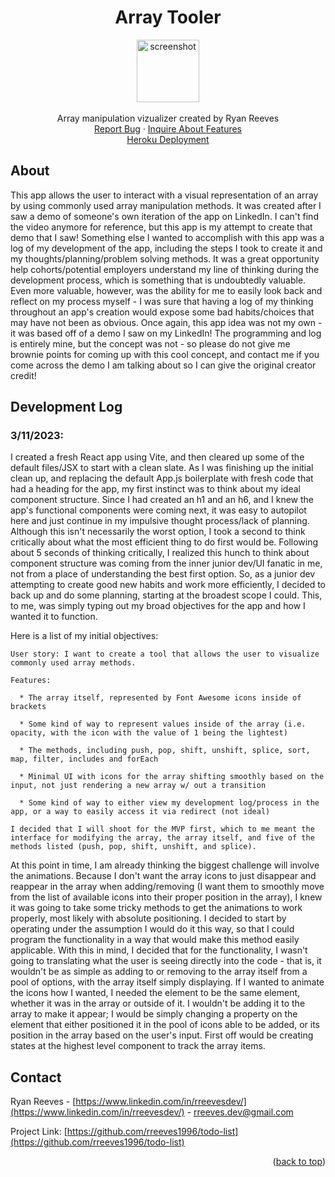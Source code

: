 <a name="readme-top"></a>

<div align="center">
<h1 align="center">Array Tooler</h1>

  <p align="center">
    <img src='./src/assets/react_icon.png' alt='screenshot' width="100">
    <br />
    <br />
    Array manipulation vizualizer created by Ryan Reeves
    <br />
    <a href="https://github.com/rreeves1996/array-tooler/issues">Report Bug</a>
    ·
    <a href="https://github.com/rreeves1996/array-tooler/features">Inquire About Features</a>
    <br />
    <a href='#'>Heroku Deployment</a>
  </p>
</div>

## About

<!-- <img src='./src/assets/app.PNG' alt='screenshot' width="600"> -->

This app allows the user to interact with a visual representation of an array by using commonly used array manipulation methods. It was created after I saw a demo of someone's own iteration of the app on LinkedIn. I can't find the video anymore for reference, but this app is my attempt to create that demo that I saw!
Something else I wanted to accomplish with this app was a log of my development of the app, including the steps I took to create it and my thoughts/planning/problem solving methods. It was a great opportunity help cohorts/potential employers understand my line of thinking during the development process, which is something that is undoubtedly valuable. Even more valuable, however, was the ability for me to easily look back and reflect on my process myself - I was sure that having a log of my thinking throughout an app's creation would expose some bad habits/choices that may have not been as obvious.
Once again, this app idea was not my own - it was based off of a demo I saw on my LinkedIn! The programming and log is entirely mine, but the concept was not - so please do not give me brownie points for coming up with this cool concept, and contact me if you come across the demo I am talking about so I can give the original creator credit!

## Development Log

### 3/11/2023:

I created a fresh React app using Vite, and then cleared up some of the default files/JSX to start with a clean slate. As I was finishing up the initial clean up, and replacing the default App.js boilerplate with fresh code that had a heading for the app, my first instinct was to think about my ideal component structure. Since I had created an h1 and an h6, and I knew the app's functional components were coming next, it was easy to autopilot here and just continue in my impulsive thought process/lack of planning.
Although this isn't necessarily the worst option, I took a second to think critically about what the most efficient thing to do first would be. Following about 5 seconds of thinking critically, I realized this hunch to think about component structure was coming from the inner junior dev/UI fanatic in me, not from a place of understanding the best first option.
So, as a junior dev attempting to create good new habits and work more efficiently, I decided to back up and do some planning, starting at the broadest scope I could. This, to me, was simply typing out my broad objectives for the app and how I wanted it to function.

Here is a list of my initial objectives:

    User story: I want to create a tool that allows the user to visualize commonly used array methods.

    Features:

      * The array itself, represented by Font Awesome icons inside of brackets

      * Some kind of way to represent values inside of the array (i.e. opacity, with the icon with the value of 1 being the lightest)

      * The methods, including push, pop, shift, unshift, splice, sort, map, filter, includes and forEach

      * Minimal UI with icons for the array shifting smoothly based on the input, not just rendering a new array w/ out a transition

      * Some kind of way to either view my development log/process in the app, or a way to easily access it via redirect (not ideal)

    I decided that I will shoot for the MVP first, which to me meant the interface for modifying the array, the array itself, and five of the methods listed (push, pop, shift, unshift, and splice). 

At this point in time, I am already thinking the biggest challenge will involve the animations. Because I don't want the array icons to just disappear and reappear in the array when adding/removing (I want them to smoothly move from the list of available icons into their proper position in the array), I knew it was going to take some tricky methods to get the animations to work properly, most likely with absolute positioning. I decided to start by operating under the assumption I would do it this way, so that I could program the functionality in a way that would make this method easily applicable. 
With this in mind, I decided that for the functionality, I wasn't going to translating what the user is seeing directly into the code - that is, it wouldn't be as simple as adding to or removing to the array itself from a pool of options, with the array itself simply displaying. If I wanted to animate the icons how I wanted, I needed the element to be the same element, whether it was in the array or outside of it. I wouldn't be adding it to the array to make it appear; I would be simply changing a property on the element that either positioned it in the pool of icons able to be added, or its position in the array based on the user's input.
First off would be creating states at the highest level component to track the array items.

## Contact

Ryan Reeves - [https://www.linkedin.com/in/rreevesdev/](https://www.linkedin.com/in/rreevesdev/) - rreeves.dev@gmail.com

Project Link: [https://github.com/rreeves1996/todo-list](https://github.com/rreeves1996/todo-list)

<p align="right">(<a href="#readme-top">back to top</a>)</p>
